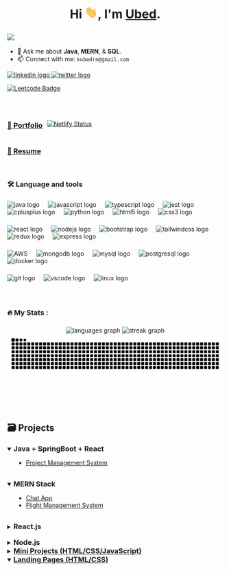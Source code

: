 # <p style="text-align: center;"> Hi <img src="https://github.com/ubednama/ubednama/blob/main/gifs/Hi.gif" width="30px">, I'm <a href="https://www.linkedin.com/in/ubed9">Ubed</a>.</p>
<img src="https://visitor-badge.laobi.icu/badge?page_id=ubednama.ubednama&" />


- 💬 Ask me about **Java**, **MERN**, & **SQL**.
- 📫 Connect with me: `kubedrn@gmail.com`

<div align="left">
  <a href="https://in.linkedin.com/in/ubed9" target="_blank">
    <img src="https://img.shields.io/static/v1?message=ubed9&logo=linkedin&label=&color=0077B5&logoColor=white&labelColor=&style=for-the-badge" height="25" alt="linkedin logo"  />
  </a>
  <a href="https://twitter.com/__ubednama" target="_blank">
    <img src="https://img.shields.io/static/v1?message=__ubednama&logo=Twitter&label=&color=1DA1F2&logoColor=white&labelColor=&style=for-the-badge" height="25" alt="twitter logo"  />
  </a>
</div>

[![Leetcode Badge](https://img.shields.io/badge/dynamic/json?style=for-the-badge&labelColor=black&color=%23ffa116&label=Solved&query=solved&url=https%3A%2F%2Fleetcode-badge.vercel.app%2Fapi%2Fusers%2Fubednama&logo=leetcode&logoColor=yellow)](https://leetcode.com/ubednama)


<!-- <a href="https://www.fiverr.com/">
  <img align="left" alt="Ubed's Fiverr" width="22px" src="https://avatars.githubusercontent.com/u/807499?s=200&v=4" /> -->

<!-- <a href="https://www.hackerearth.com/@preethamb97">
  <img align="left" alt="Ubed's HackerEarth" width="22px" src="https://upload.wikimedia.org/wikipedia/commons/thumb/e/e8/HackerEarth_logo.png/480px-HackerEarth_logo.png" />  -->

<p> &nbsp;</p>

<div align="left" style="display: flex; align-items: center;">
<a href='https://ubednama.netlify.app' style="margin-right: 10px;"><h3>📂 Portfolio </h3></a>
<a href="https://app.netlify.com/sites/ubednama/deploys"><img src="https://api.netlify.com/api/v1/badges/3fae0c10-f62a-4191-aac9-8fe3ad109d52/deploy-status" alt="Netlify Status"></a>
</div>

### <h3> <a href='https://github.com/ubednama/resume'>📄 Resume</a> </h3>

<p> &nbsp;</p>

###

<h3 align="left">🛠 Language and tools</h3>

###

<div align="left">
  <img src="https://cdn.jsdelivr.net/gh/devicons/devicon/icons/java/java-original.svg" height="40" alt="java logo"  />
  <img width="12" />
  <img src="https://cdn.simpleicons.org/javascript/F7DF1E" height="40" alt="javascript logo"  />
  <img width="12" />
  <img src="https://cdn.simpleicons.org/typescript/3178C6" height="40" alt="typescript logo"  />
  <img width="12" />
  <img src="https://cdn.jsdelivr.net/gh/devicons/devicon/icons/jest/jest-plain.svg" height="40" alt="jest logo"  />
  <img width="12" />
  <img src="https://cdn.simpleicons.org/c++/00599C" height="40" alt="cplusplus logo"  />
  <img width="12" />
  <img src="https://cdn.simpleicons.org/python/3776AB" height="40" alt="python logo"  />
  <img width="12" />
  <img src="https://cdn.simpleicons.org/html5/E34F26" height="40" alt="html5 logo"  />
  <img width="12" />
  <img src="https://cdn.simpleicons.org/css3/1572B6" height="40" alt="css3 logo"  />
</div>

###

<div align="left">
  <img src="https://cdn.simpleicons.org/react/61DAFB" height="40" alt="react logo"  />
  <img width="12" />
  <img src="https://cdn.simpleicons.org/nodedotjs/339933" height="40" alt="nodejs logo"  />
  <img width="12" />
  <img src="https://cdn.simpleicons.org/bootstrap/7952B3" height="40" alt="bootstrap logo"  />
  <img width="12" />
  <img src="https://cdn.simpleicons.org/tailwindcss/06B6D4" height="40" alt="tailwindcss logo"  />
  <img width="12" />
  <img src="https://cdn.simpleicons.org/redux/764ABC" height="40" alt="redux logo"  />
  <img width="12" />
  <img src="https://cdn.simpleicons.org/express/000000" height="40" alt="express logo"  />
</div>

###

<div align="left">
  <img src="https://cdn.simpleicons.org/amazonaws/232F3E" height="40" alt="AWS"  />
  <img width="12" />
  <img src="https://cdn.simpleicons.org/mongodb/47A248" height="40" alt="mongodb logo"  />
  <img width="12" />
  <img src="https://cdn.simpleicons.org/mysql/4479A1" height="40" alt="mysql logo"  />
  <img width="12" />
  <img src="https://cdn.simpleicons.org/postgresql/4169E1" height="40" alt="postgresql logo"  />
  <img width="12" />
  <img src="https://cdn.simpleicons.org/docker/2496ED" height="40" alt="docker logo"  />
</div>

###

<div align="left">
  <img src="https://cdn.simpleicons.org/git/F05032" height="40" alt="git logo"  />
  <img width="12" />
  <img src="https://cdn.simpleicons.org/visualstudiocode/007ACC" height="40" alt="vscode logo"  />
  <img width="12" />
  <img src="https://cdn.simpleicons.org/linux/FCC624" height="40" alt="linux logo"  />
</div>



###
<p> &nbsp;</p>

<h3 align="left">🔥   My Stats :</h3>

###

<div align="center">
  <!-- <img src="https://github-readme-stats.vercel.app/api?username=ubednama&hide_title=false&hide_rank=false&show_icons=true&include_all_commits=true&count_private=true&disable_animations=false&theme=github_dark&locale=en&hide_border=false&order=1" height="180" alt="stats graph"  /> -->
  <img src="https://github-readme-stats.vercel.app/api/top-langs?username=ubednama&locale=en&hide_title=false&layout=compact&card_width=320&langs_count=8&hide_border=true&theme=dark&bg_color=000000&order=2" height="200" alt="languages graph"  />
  <img src="https://streak-stats.demolab.com?user=ubednama&locale=en&mode=daily&theme=highcontrast&hide_border=true&border=DDDDDD&fire=F1F1F1&ring=9E9E9E&currStreakLabel=9E9E9E&border_radius=5&order=3" height="200" alt="streak graph"  />
  <img src="https://raw.githubusercontent.com/ubednama/ubednama/output/snake.svg" alt="Snake animation" />
</div>



<p> &nbsp;</p>
<p> &nbsp;</p>

<h2>🗃️ Projects</h3>
<details open>
<summary>
  <h3 style="display: inline;">Java + SpringBoot + React</h3>
</summary>

<ul style="margin-left: 20px;">
  <li><a href="https://github.com/ubednama/Project-Management-System-Frontend">Project Management System</a></li>
</ul>

</details>
&nbsp;

<details open>
<summary>
  <h3 style="display: inline;">MERN Stack</h3>
</summary>

<ul style="margin-left: 20px;">
  <li><a href="https://github.com/ubednama/ChatApp">Chat App</a></li>
  <li><a href="https://github.com/ubednama/Flights-Service">Flight Management System</a></li>
</ul>

</details>
&nbsp;

<details close>
<summary>
  <h3 style="display: inline;">React.js</h3>
</summary>

<ul style="margin-left: 20px;">
  <li><a href="https://github.com/ubednama/Refokus-Clone">Refokus-Clone</a></li>
  <li><a href="https://github.com/ubednama/YAMovieDB">YAMovieDB</a></li>
  <li><a href="https://github.com/ubednama/TextUtils">Text Utils</a></li>
  <li><a href="https://github.com/ubednama/YANewsApp">YANewsApp</a></li>
</ul>

</details>
&nbsp;

<details close>
<summary>
  <h3 style="display: inline;">Node.js</h3>
</summary>

<ul style="margin-left: 20px;">
  <li><a href="https://github.com/ubednama/URL-Shortener">URL-Shortener</a></li>
</ul>

</details>

<details close>
<summary>
  <h3 style="display: inline;">
    <a href='https://github.com/ubednama/mini-projects-js'>Mini Projects (HTML/CSS/JavaScript)</a>
  </h3>
</summary>

<ul style="margin-left: 20px;">
  <li><a href='https://mini-projects-js-git-main-ubednamas-projects.vercel.app/tic-tac-toe/index.html'>Tic Tac Toe</a></li>
  <li><a href='https://mini-projects-js-git-main-ubednamas-projects.vercel.app/rockpaperscissors/index.html'>Rock-paper-scissors</a></li>
  <li><a href='https://mini-projects-js-git-main-ubednamas-projects.vercel.app/currency-converter/index.html'>Currency Converter</a></li>
  <li><a href='https://mini-projects-js-git-main-ubednamas-projects.vercel.app/Calculator/index.html'>Calculator</a></li>
  <li><a href='https://github.com/ubednama/Mini-Projects-js/tree/main/Quick%20Sign'>Quick Sign</a></li>
</ul>

</details>

<details open>
<summary>
  <h3 style="display: inline;">
    <a href='https://github.com/ubednama/Landing-Pages'>Landing Pages (HTML/CSS)</a>
  </h3>
</summary>

<!-- Add any additional content or links here if needed -->

</details>
